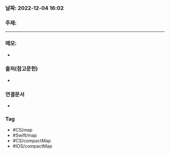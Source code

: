 ### 날짜: 2022-12-04 16:02

### 주제: 
---
### 메모: 
- 

### 출처(참고문헌) 
- 

### 연결문서 
- 

### Tag
- #CS/map
- #Swift/map
- #CS/compactMap
- #IOS/compactMap